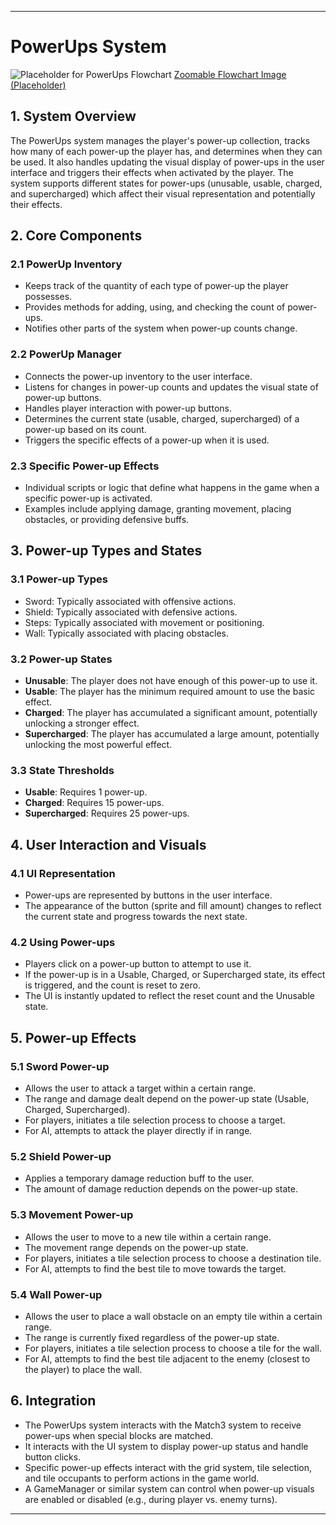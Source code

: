 ---

# PowerUps System

![Placeholder for PowerUps Flowchart](https://via.placeholder.com/600x400?text=PowerUps+Flowchart)
[Zoomable Flowchart Image (Placeholder)](https://i.imgur.com/placeholder.jpeg)

## 1. System Overview

The PowerUps system manages the player's power-up collection, tracks how many of each power-up the player has, and determines when they can be used. It also handles updating the visual display of power-ups in the user interface and triggers their effects when activated by the player. The system supports different states for power-ups (unusable, usable, charged, and supercharged) which affect their visual representation and potentially their effects.

## 2. Core Components

### 2.1 PowerUp Inventory
- Keeps track of the quantity of each type of power-up the player possesses.
- Provides methods for adding, using, and checking the count of power-ups.
- Notifies other parts of the system when power-up counts change.

### 2.2 PowerUp Manager
- Connects the power-up inventory to the user interface.
- Listens for changes in power-up counts and updates the visual state of power-up buttons.
- Handles player interaction with power-up buttons.
- Determines the current state (usable, charged, supercharged) of a power-up based on its count.
- Triggers the specific effects of a power-up when it is used.

### 2.3 Specific Power-up Effects
- Individual scripts or logic that define what happens in the game when a specific power-up is activated.
- Examples include applying damage, granting movement, placing obstacles, or providing defensive buffs.

## 3. Power-up Types and States

### 3.1 Power-up Types
- Sword: Typically associated with offensive actions.
- Shield: Typically associated with defensive actions.
- Steps: Typically associated with movement or positioning.
- Wall: Typically associated with placing obstacles.

### 3.2 Power-up States
- **Unusable**: The player does not have enough of this power-up to use it.
- **Usable**: The player has the minimum required amount to use the basic effect.
- **Charged**: The player has accumulated a significant amount, potentially unlocking a stronger effect.
- **Supercharged**: The player has accumulated a large amount, potentially unlocking the most powerful effect.

### 3.3 State Thresholds
- **Usable**: Requires 1 power-up.
- **Charged**: Requires 15 power-ups.
- **Supercharged**: Requires 25 power-ups.

## 4. User Interaction and Visuals

### 4.1 UI Representation
- Power-ups are represented by buttons in the user interface.
- The appearance of the button (sprite and fill amount) changes to reflect the current state and progress towards the next state.

### 4.2 Using Power-ups
- Players click on a power-up button to attempt to use it.
- If the power-up is in a Usable, Charged, or Supercharged state, its effect is triggered, and the count is reset to zero.
- The UI is instantly updated to reflect the reset count and the Unusable state.

## 5. Power-up Effects

### 5.1 Sword Power-up
- Allows the user to attack a target within a certain range.
- The range and damage dealt depend on the power-up state (Usable, Charged, Supercharged).
- For players, initiates a tile selection process to choose a target.
- For AI, attempts to attack the player directly if in range.

### 5.2 Shield Power-up
- Applies a temporary damage reduction buff to the user.
- The amount of damage reduction depends on the power-up state.

### 5.3 Movement Power-up
- Allows the user to move to a new tile within a certain range.
- The movement range depends on the power-up state.
- For players, initiates a tile selection process to choose a destination tile.
- For AI, attempts to find the best tile to move towards the target.

### 5.4 Wall Power-up
- Allows the user to place a wall obstacle on an empty tile within a certain range.
- The range is currently fixed regardless of the power-up state.
- For players, initiates a tile selection process to choose a tile for the wall.
- For AI, attempts to find the best tile adjacent to the enemy (closest to the player) to place the wall.

## 6. Integration

- The PowerUps system interacts with the Match3 system to receive power-ups when special blocks are matched.
- It interacts with the UI system to display power-up status and handle button clicks.
- Specific power-up effects interact with the grid system, tile selection, and tile occupants to perform actions in the game world.
- A GameManager or similar system can control when power-up visuals are enabled or disabled (e.g., during player vs. enemy turns).

---